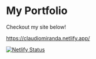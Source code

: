 # My Portfolio

Checkout my site below!

https://claudiomiranda.netlify.app/

[![Netlify Status](https://api.netlify.com/api/v1/badges/7db202be-6a4f-4d62-b288-5c0a855875f1/deploy-status)](https://app.netlify.com/sites/claudiomiranda/deploys)
